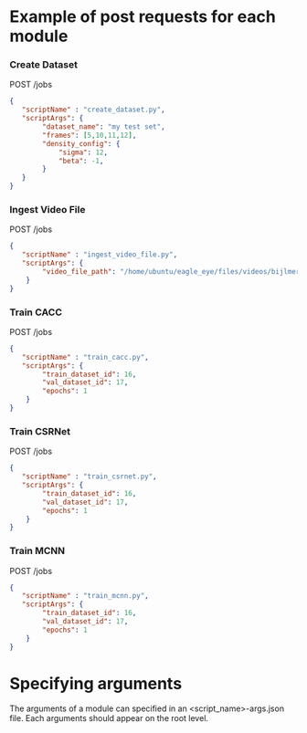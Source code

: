 # Example of post requests for each module

### Create Dataset
POST /jobs
```json
{
   "scriptName" : "create_dataset.py",
   "scriptArgs": {
        "dataset_name": "my test set",
        "frames": [5,10,11,12],
        "density_config": {
            "sigma": 12,
            "beta": -1,
        }
   }
}
```
### Ingest Video File
POST /jobs
```json
{
   "scriptName" : "ingest_video_file.py",
   "scriptArgs": {
        "video_file_path": "/home/ubuntu/eagle_eye/files/videos/bijlmer_experiment/20180101_140821A.mp4"
    }
}
```
### Train CACC
POST /jobs
```json
{
   "scriptName" : "train_cacc.py",
   "scriptArgs": {
        "train_dataset_id": 16,
        "val_dataset_id": 17,
        "epochs": 1
    }
}
```
### Train CSRNet
POST /jobs
```json
{
   "scriptName" : "train_csrnet.py",
   "scriptArgs": {
        "train_dataset_id": 16,
        "val_dataset_id": 17,
        "epochs": 1
    }
}
```
### Train MCNN
POST /jobs
```json
{
   "scriptName" : "train_mcnn.py",
   "scriptArgs": {
        "train_dataset_id": 16,
        "val_dataset_id": 17,
        "epochs": 1
    }
}
```

# Specifying arguments

The arguments of a module can specified in an <script_name>-args.json file.
Each arguments should appear on the root level. 
